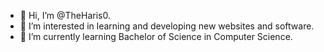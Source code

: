 - 👋 Hi, I’m @TheHaris0.
- 👀 I’m interested in learning and developing new websites and software.
- 🌱 I’m currently learning Bachelor of Science in Computer Science.

<!---
TheHaris0/TheHaris0 is a ✨ special ✨ repository because its `README.md` (this file) appears on your GitHub profile.
You can click the Preview link to take a look at your changes.
--->
